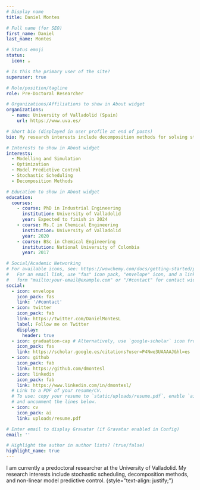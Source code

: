 ```yaml
---
# Display name
title: Daniel Montes

# Full name (for SEO)
first_name: Daniel
last_name: Montes

# Status emoji
status:
  icon: ☕️

# Is this the primary user of the site?
superuser: true

# Role/position/tagline
role: Pre-Doctoral Researcher

# Organizations/Affiliations to show in About widget
organizations:
  - name: University of Valladolid (Spain)
    url: https://www.uva.es/

# Short bio (displayed in user profile at end of posts)
bio: My research interests include decomposition methods for solving stochastic scheduling problems.

# Interests to show in About widget
interests:
  - Modelling and Simulation
  - Optimization
  - Model Predictive Control
  - Stochastic Scheduling
  - Decomposition Methods

# Education to show in About widget
education:
  courses:
    - course: PhD in Industrial Engineering
      institution: University of Valladolid
      year: Expected to finish in 2024
    - course: Ms.C in Chemical Engineering
      institution: University of Valladolid
      year: 2020
    - course: BSc in Chemical Engineering
      institution: National University of Colombia
      year: 2017

# Social/Academic Networking
# For available icons, see: https://wowchemy.com/docs/getting-started/page-builder/#icons
#   For an email link, use "fas" icon pack, "envelope" icon, and a link in the
#   form "mailto:your-email@example.com" or "/#contact" for contact widget.
social:
  - icon: envelope
    icon_pack: fas
    link: '/#contact'
  - icon: twitter
    icon_pack: fab
    link: https://twitter.com/DanielMontesL
    label: Follow me on Twitter
    display:
      header: true
  - icon: graduation-cap # Alternatively, use `google-scholar` icon from `ai` icon pack
    icon_pack: fas
    link: https://scholar.google.es/citations?user=P4Nwe3UAAAAJ&hl=es
  - icon: github
    icon_pack: fab
    link: https://github.com/dmontesl
  - icon: linkedin
    icon_pack: fab
    link: https://www.linkedin.com/in/dmontesl/
  # Link to a PDF of your resume/CV.
  # To use: copy your resume to `static/uploads/resume.pdf`, enable `ai` icons in `params.yaml`,
  # and uncomment the lines below.
  - icon: cv
    icon_pack: ai
    link: uploads/resume.pdf

# Enter email to display Gravatar (if Gravatar enabled in Config)
email: ''

# Highlight the author in author lists? (true/false)
highlight_name: true
---
```

I am currently a predoctoral researcher at the University of Valladolid. My research interests include stochastic scheduling, decomposition methods, and non-linear model predictive control. 
{style="text-align: justify;"}
